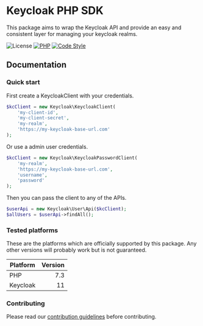 # Keycloak PHP SDK

This package aims to wrap the Keycloak API and provide an easy and consistent layer
for managing your keycloak realms.

![License](https://img.shields.io/badge/license-MIT-brightgreen)
[![PHP](https://img.shields.io/badge/%3C%2F%3E-PHP%207.3-blue)](https://www.php.net/)
[![Code Style](https://img.shields.io/badge/code%20style-psr--2-darkgreen)](https://www.php-fig.org/psr/psr-2/)

## Documentation

### Quick start

First create a KeycloakClient with your credentials.
```php
$kcClient = new Keycloak\KeycloakClient(
    'my-client-id',
    'my-client-secret',
    'my-realm',
    'https://my-keycloak-base-url.com'
);
```
Or use a admin user credentials.
```php
$kcClient = new Keycloak\KeycloakPasswordClient(
    'my-realm',
    'https://my-keycloak-base-url.com',
    'username',
    'password'
);
```
Then you can pass the client to any of the APIs.

```php
$userApi = new Keycloak\User\Api($kcClient);
$allUsers = $userApi->findAll();
```

### Tested platforms

These are the platforms which are officially supported by this package. Any other versions will probably work but is not guaranteed.

| Platform | Version |
| --- | ---: |
| PHP | 7.3 |
| Keycloak | 11 |

### Contributing

Please read our [contribution guidelines](./CONTRIBUTING.md) before contributing.

